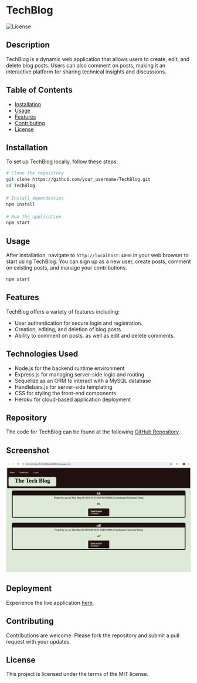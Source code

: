 # TechBlog
![License](https://img.shields.io/badge/license-MIT-green)
## Description

TechBlog is a dynamic web application that allows users to create, edit, and delete blog posts. Users can also comment on posts, making it an interactive platform for sharing technical insights and discussions.

## Table of Contents

- [Installation](#installation)
- [Usage](#usage)
- [Features](#features)
- [Contributing](#contributing)
- [License](#license)

## Installation

To set up TechBlog locally, follow these steps:

```bash
# Clone the repository
git clone https://github.com/your_username/TechBlog.git
cd TechBlog

# Install dependencies
npm install

# Run the application
npm start
```

## Usage

After installation, navigate to `http://localhost:4000` in your web browser to start using TechBlog. You can sign up as a new user, create posts, comment on existing posts, and manage your contributions.

```bash
npm start
```

## Features

TechBlog offers a variety of features including:

- User authentication for secure login and registration.
- Creation, editing, and deletion of blog posts.
- Ability to comment on posts, as well as edit and delete comments.

## Technologies Used

- Node.js for the backend runtime environment
- Express.js for managing server-side logic and routing
- Sequelize as an ORM to interact with a MySQL database
- Handlebars.js for server-side templating
- CSS for styling the front-end components
- Heroku for cloud-based application deployment

## Repository

The code for TechBlog can be found at the following [GitHub Repository](https://github.com/StgoWF/TechBlog).

## Screenshot

![TechBlog Screenshot](./public/images/image.png)

## Deployment

Experience the live application [here](https://the-tech-blog-16-09-800bdce7db85.herokuapp.com/).

## Contributing
Contributions are welcome. Please fork the repository and submit a pull request with your updates.

## License
This project is licensed under the terms of the MIT license.


